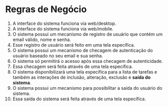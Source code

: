 # Regras de Negócio

1. A interface do sistema funciona via web/desktop.
2. A interface do sistema funciona via web/mobile.
3. O sistema possui um mecanismo de registro de usuário que contém um email válido, nome e senha.
4. Esse registro de usuário será feito em uma tela específica.
5. O sistema possui um mecanismo de checagem de autenticação do usuário baseado no seu email e sua senha.
6. O sistema só permitirá o acesso após essa checagem de autenticidade.
7. Essa checagem será feita através de uma tela específica.
8. O sistema disponibilizará uma tela específica para a lista de tarefas e também as interações de inclusão, alteração, exclusão e **saída do sistema**.
9. O sistema possui um mecanismo para possibilitar a saída do usuário do sistema.
10. Essa saída do sistema será feita através de uma tela específica.